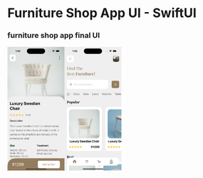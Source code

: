 # Furniture Shop App UI - SwiftUI


### furniture shop app final UI



<img src="screenshot1.png" width="128" alt="Homescreen Screenshot"/>

<img src="screenshot2.png" width="128" align="left" alt="Product Details Screenshot"/>


